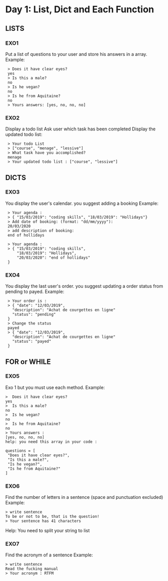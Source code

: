 # Day 1: List, Dict and Each Function
## LISTS
### EXO1
Put a list of questions to your user and store his answers in a array. Example:
```
 > Does it have clear eyes?
 yes
 > Is this a male?
 no
 > Is he vegan?
 no
 > Is he from Aquitaine?
 no
 > Yours answers: [yes, no, no, no]
 ```
### EXO2
Display a todo list  Ask user which task has been completed Display the updated todo list:
```
 > Your todo List
 > ["course", "menage", "lessive"]
 > What task have you accomplished?
 menage
 > Your updated todo list : ["course", "lessive"]
 ```
## DICTS
### EXO3
You display the user's calendar. you suggest adding a booking Example:
```
 > Your agenda :
 > { "15/03/2019": "coding skills", "18/03/2019": "Hollidays"}
 > Add date of booking: (format: "dd/mm/yyyy"):
 20/03/2020
 > add description of booking:
 end of hollidays

 > Your agenda :
 > { "15/03/2019": "coding skills",
     "18/03/2019": "Hollidays",
     "20/03/2020": "end of hollidays"
 }
 ```
### EXO4
You display the last user's order. you suggest updating a order status from pending to payed. Example:
```
 > Your order is :
 > { "date": "12/03/2019",
   "description": "Achat de courgettes en ligne"
   "status": "pending"
 }
 > Change the status
 payed
 > { "date": "12/03/2019",
   "description": "Achat de courgettes en ligne"
   "status": "payed"
 }
```
## FOR or WHILE
### EXO5
Exo 1 but you must use each method. Example:
```
>  Does it have clear eyes?
yes
>  Is this a male?
no
>  Is he vegan?
no
>  Is he from Aquitaine?
no
> Yours answers :
[yes, no, no, no]
help: you need this array in your code :

questions = [
 "Does it have clear eyes?",
 "Is this a male?",
 "Is he vegan?",
 "Is he from Aquitaine?"
]
```
### EXO6
Find the number of letters in a sentence (space and punctuation excluded) Example:
```
> write sentence
To be or not to be, that is the question!
> Your sentence has 41 characters
```
Help: You need to split your string to list

### EXO7
Find the acronym of a sentence Example:
```
> write sentence
Read the fucking manual
> Your acronym : RTFM
```
